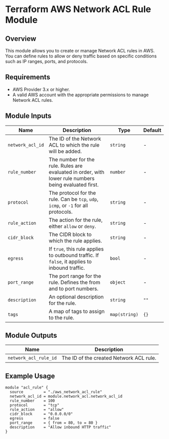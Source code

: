 # Terraform AWS Network ACL Rule Module

## Overview

This module allows you to create or manage Network ACL rules in AWS. You can define rules to allow or deny traffic based on specific conditions such as IP ranges, ports, and protocols.

## Requirements

- AWS Provider 3.x or higher.
- A valid AWS account with the appropriate permissions to manage Network ACL rules.

## Module Inputs

| Name             | Description                                                                                           | Type          | Default |
| ---------------- | ----------------------------------------------------------------------------------------------------- | ------------- | ------- |
| `network_acl_id` | The ID of the Network ACL to which the rule will be added.                                            | `string`      | -       |
| `rule_number`    | The number for the rule. Rules are evaluated in order, with lower rule numbers being evaluated first. | `number`      | -       |
| `protocol`       | The protocol for the rule. Can be `tcp`, `udp`, `icmp`, or `-1` for all protocols.                    | `string`      | -       |
| `rule_action`    | The action for the rule, either `allow` or `deny`.                                                    | `string`      | -       |
| `cidr_block`     | The CIDR block to which the rule applies.                                                             | `string`      | -       |
| `egress`         | If `true`, this rule applies to outbound traffic. If `false`, it applies to inbound traffic.          | `bool`        | -       |
| `port_range`     | The port range for the rule. Defines the from and to port numbers.                                    | `object`      | -       |
| `description`    | An optional description for the rule.                                                                 | `string`      | `""`    |
| `tags`           | A map of tags to assign to the rule.                                                                  | `map(string)` | `{}`    |

## Module Outputs

| Name                  | Description                             |
| --------------------- | --------------------------------------- |
| `network_acl_rule_id` | The ID of the created Network ACL rule. |

## Example Usage

```hcl
module "acl_rule" {
  source         = "./aws_network_acl_rule"
  network_acl_id = module.network_acl.network_acl_id
  rule_number    = 100
  protocol       = "tcp"
  rule_action    = "allow"
  cidr_block     = "0.0.0.0/0"
  egress         = false
  port_range     = { from = 80, to = 80 }
  description    = "Allow inbound HTTP traffic"
}
```
